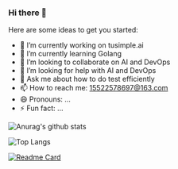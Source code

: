 ### Hi there 👋

Here are some ideas to get you started:

- 🔭 I’m currently working on tusimple.ai
- 🌱 I’m currently learning Golang
- 👯 I’m looking to collaborate on AI and DevOps
- 🤔 I’m looking for help with AI and DevOps
- 💬 Ask me about how to do test efficiently
- 📫 How to reach me: 15522578697@163.com
- 😄 Pronouns: ...
- ⚡ Fun fact: ...

![Anurag's github stats](https://github-readme-stats.vercel.app/api?username=WillingSasi&show_icons=true&theme=flag-india)

![Top Langs](https://github-readme-stats.vercel.app/api/top-langs/?username=WillingSasi&layout=compact)

[![Readme Card](https://github-readme-stats.vercel.app/api/pin/?username=WillingSasi&repo=ApiSuperTest)](https://github.com/WillingSasi/ApiSuperTest)
